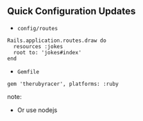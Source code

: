 ##  Quick Configuration Updates

* `config/routes`

```
Rails.application.routes.draw do
  resources :jokes
  root to: 'jokes#index'
end
```

* `Gemfile`

```
gem 'therubyracer', platforms: :ruby
```

note:
- Or use nodejs
